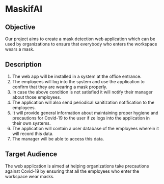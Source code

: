 # MaskifAI

## Objective
Our project aims to create a mask detection web application which can be used by organizations to ensure that everybody who enters the workspace wears a mask.
 

## Description
1. The web app will be installed in a system at the office entrance.
2. The employees will log into the system and use the application to confirm that they are wearing a mask properly.
3. In case the above condition is not satisfied it will notify their manager about those employees.
4. The application will also send periodical sanitization notification to the employees.
5. It will provide general information about maintaining proper hygiene and precautions for Covid-19 to the user if ze logs into the application in their own systems.
6. The application will contain a user database of the employees wherein it will record this data.
7. The manager will be able to access this data.

## Target Audience
The web application is  aimed at helping organizations take precautions against Covid-19 by ensuring that all the employees who enter the workspace wear masks.

